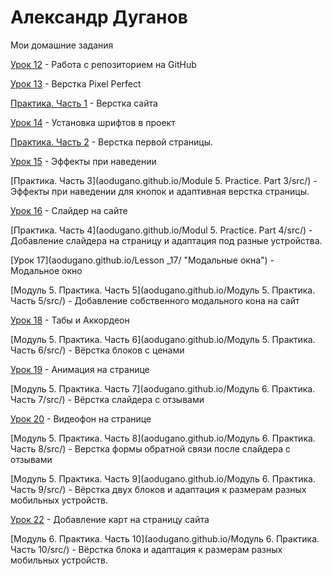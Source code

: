 
# Александр Дуганов
Мои домашние задания

[Урок 12](aodugano.github.io/Lesson_12/src "Первый статичный сайт на Bootstrap") - Работа с репозиторием на GitHub

[Урок 13](aodugano.github.io/Lesson_13/src "Адаптивная верстка") - Верстка Pixel Perfect

[Практика. Часть 1](aodugano.github.io/Practice/src/) - Верстка сайта

[Урок 14](aodugano.github.io/Lesson_14/ "Модуль 5") - Установка шрифтов в проект

[Практика. Часть 2](aodugano.github.io/Practice/src) - Верстка первой страницы.

[Урок 15](aodugano.github.io/Lesson_15/ "Псевдоклассы") - Эффекты при наведении

[Практика. Часть 3](aodugano.github.io/Module 5. Practice. Part 3/src/) - Эффекты при наведении для кнопок и адаптивная верстка страницы.

[Урок 16](aodugano.github.io/Lesson_16/ "Слайдер на сайте") - Слайдер на сайте

[Практика. Часть 4](aodugano.github.io/Modul 5. Practice. Part 4/src/) - Добавление слайдера на страницу и адаптация под разные устройства.

[Урок 17](aodugano.github.io/Lesson _17/ "Модальные окна") - Модальное окно

[Модуль 5. Практика. Часть 5](aodugano.github.io/Модуль 5. Практика. Часть 5/src/) - Добавление собственного модального кона на сайт

[Урок 18](aodugano.github.io/Lesson_18/ "Табы и Аккордеон") - Табы и Аккордеон

[Модуль 5. Практика. Часть 6](aodugano.github.io/Модуль 5. Практика. Часть 6/src/) - Вёрстка блоков с ценами

[Урок 19](aodugano.github.io/Lesson_19/ "Анимация") - Анимация на странице

[Модуль 5. Практика. Часть 7](aodugano.github.io/Модуль 6. Практика. Часть 7/src/) - Вёрстка слайдера с отзывами

[Урок 20](aodugano.github.io/Lesson_20/ "Видеофон") - Видеофон на странице

[Модуль 5. Практика. Часть 8](aodugano.github.io/Модуль 6. Практика. Часть 8/src/) - Верстка формы обратной связи после слайдера с отзывами

[Модуль 5. Практика. Часть 9](aodugano.github.io/Модуль 6. Практика. Часть 9/src/) - Вёрстка двух блоков и адаптация к размерам разных мобильных устройств. 

[Урок 22](aodugano.github.io/Lesson_22/ "Карта на сайте") - Добавление карт на страницу сайта

[Модуль 6. Практика. Часть 10](aodugano.github.io/Модуль 6. Практика. Часть 10/src/) - Вёрстка блока и адаптация к размерам разных мобильных устройств.
